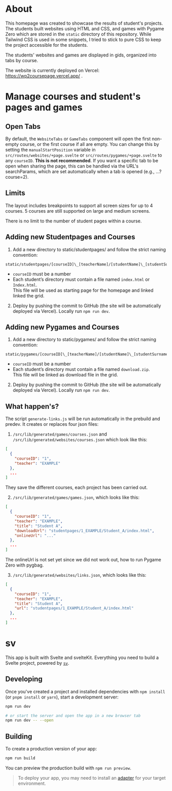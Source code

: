 # About
This homepage was created to showcase the results of student's projects. The students built websites using HTML and CSS, and games with Pygame Zero which are stored in the `static` directory of this repository. While Tailwind CSS is used in some snippets, I tried to stick to pure CSS to keep the project accessible for the students.

The students' websites and games are displayed in gids, organized into tabs by course.

The website is currently deployed on Vercel: https://wp2coursepage.vercel.app/ .

# Manage courses and student's pages and games

## Open Tabs
By default, the `WebsiteTabs` or `GameTabs` component will open the first non-empty course, or the first course if all are empty.
You can change this by setting the `manualStartPosition` variable in `src/routes/websites/+page.svelte` or `src/routes/pygames/+page.svelte` to any `courseID`.
**This is not recommended**. If you want a specific tab to be open when sharing the page, this can be handled via the URL's searchParams, which are set automatically when a tab is opened (e.g., ...?course=2).

## Limits
The layout includes breakpoints to support all screen sizes for up to 4 courses.
5 courses are still supported on large and medium screens.

There is no limit to the number of student pages within a course.

## Adding new Studentpages and Courses
1. Add a new directory to static/studentpages/ and follow the strict naming convention: </br>
  ```
  static/studentpages/[courseID]\_[teacherName]/[studentName]\_[studentSurname]/...
  ```
  - `courseID` must be a number
  - Each student’s directory must contain a file named `index.html` or `Index.html`. </br>
  This file will be used as starting page for the homepage and linked linked the grid.

2. Deploy by pushing the commit to GitHub (the site will be automatically deployed via Vercel). Locally run `npm run dev`.

## Adding new Pygames and Courses
1. Add a new directory to static/pygames/ and follow the strict naming convention: </br>
  ```
  static/pygames/[courseID]\_[teacherName]/[studentName]\_[studentSurname]/...
  ```
  - `courseID` must be a number
  - Each student’s directory must contain a file named `download.zip`. </br>
  This file will be linked as download file in the grid.

2. Deploy by pushing the commit to GitHub (the site will be automatically deployed via Vercel). Locally run `npm run dev`.

## What happen's?
The script `generate-links.js` will be run automatically in the prebuild and predev. It creates or replaces four json files:

1. `/src/lib/generated/games/courses.json` and `/src/lib/generated/websites/courses.json` which look like this:
```json
[
  {
    "courseID": "1",
    "teacher": "EXAMPLE"
  },
  ...
]
```
They save the different courses, each project has been carried out.

2. `/src/lib/generated/games/games.json`, which looks like this:
```json
[
  {
    "courseID": "1",
    "teacher": "EXAMPLE",
    "title": "Student A",
    "downloadUrl": "studentpages/1_EXAMPLE/Student_A/index.html",
    "onlineUrl": "..."
  },
  ...
]
```
The onlineUrl is not set yet since we did not work out, how to run Pygame Zero with pygbag.

3. `/src/lib/generated/websites/links.json`, which looks like this:
```json
[
  {
    "courseID": "1",
    "teacher": "EXAMPLE",
    "title": "Student A",
    "url": "studentpages/1_EXAMPLE/Student_A/index.html"
  },
  ...
]
```

# sv

This app is built with Svelte and svelteKit. Everything you need to build a Svelte project, powered by [`sv`](https://github.com/sveltejs/cli).

## Developing

Once you've created a project and installed dependencies with `npm install` (or `pnpm install` or `yarn`), start a development server:

```bash
npm run dev

# or start the server and open the app in a new browser tab
npm run dev -- --open
```

## Building

To create a production version of your app:

```bash
npm run build
```

You can preview the production build with `npm run preview`.

> To deploy your app, you may need to install an [adapter](https://svelte.dev/docs/kit/adapters) for your target environment.
